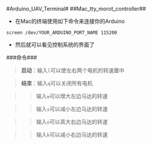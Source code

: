 #Arduino_UAV_Terminal#
##Mac_tty_morot_controller##
* 在Mac的终端使用如下命令来连接你的Arduino


`screen /dev/YOUR_ARDUINO_PORT_NAME 115200`


* 然后就可以看见控制系统的界面了


###命令###
>**启动**：输入`l`可以使左右两个电机的转速置中


>**结束**：输入`q`可以关闭所有电机


>>输入`w`可以增大左边马达的转速


>>输入`s`可以减小左边马达的转速


>>输入`o`可以真大右边马达的转速


>>输入`k`可以减小右边马达的转速
